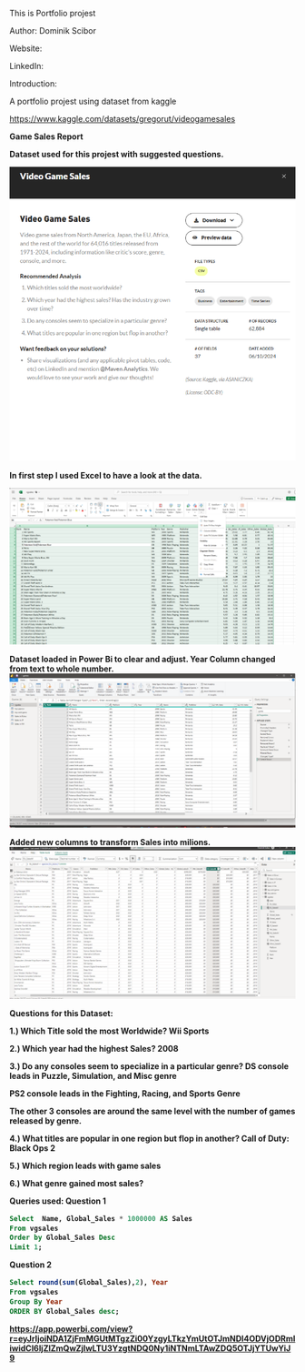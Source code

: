 This is Portfolio projest    

Author: Dominik Scibor

Website:

LinkedIn:

Introduction:

A portfolio projest using dataset from kaggle

https://www.kaggle.com/datasets/gregorut/videogamesales



<b>Game Sales Report<b/>

Dataset used for this projest with suggested questions.

![alt text](<Data source.png>)

In first step I used Excel to have a look at the data.

![alt text](<Excel data clearpng.png>)



Dataset loaded in Power Bi to clear and adjust.
Year Column changed from text to whole number.
![alt text](<powerbi query.png>)

Added new columns to transform Sales into milions.
![alt text](<power bi clear.png>)

Questions for this Dataset:

1.) Which Title sold the most Worldwide?
Wii Sports

2.) Which year had the highest Sales?
2008

3.) Do any consoles seem to specialize in a particular genre?
DS console leads in Puzzle, Simulation, and Misc genre

PS2 console leads in the Fighting, Racing, and Sports Genre

The other 3 consoles are around the same level with the number of games released by genre.

4.) What titles are popular in one region but flop in another?
Call of Duty: Black Ops 2

5.) Which region leads with game sales

6.) What genre gained most sales?

Queries used:
Question 1
``` SQL
Select  Name, Global_Sales * 1000000 AS Sales
From vgsales
Order by Global_Sales Desc
Limit 1;
```
Question 2
``` SQL
Select round(sum(Global_Sales),2), Year
From vgsales
Group By Year
ORDER BY Global_Sales desc;
```

https://app.powerbi.com/view?r=eyJrIjoiNDA1ZjFmMGUtMTgzZi00YzgyLTkzYmUtOTJmNDI4ODVjODRmIiwidCI6IjZlZmQwZjIwLTU3YzgtNDQ0Ny1iNTNmLTAwZDQ5OTJjYTUwYiJ9
